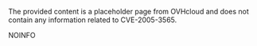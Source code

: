The provided content is a placeholder page from OVHcloud and does not contain any information related to CVE-2005-3565.

NOINFO
